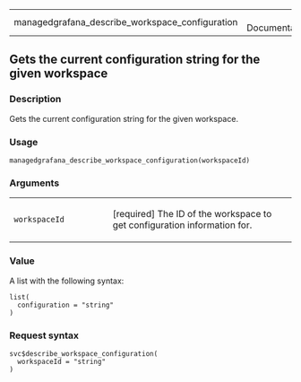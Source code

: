 <table style="width: 100%;">
<tbody>
<tr class="odd">
<td>managedgrafana_describe_workspace_configuration</td>
<td style="text-align: right;">R Documentation</td>
</tr>
</tbody>
</table>

## Gets the current configuration string for the given workspace

### Description

Gets the current configuration string for the given workspace.

### Usage

    managedgrafana_describe_workspace_configuration(workspaceId)

### Arguments

<table>
<colgroup>
<col style="width: 35%" />
<col style="width: 65%" />
</colgroup>
<tbody>
<tr class="odd">
<td><code
id="managedgrafana_describe_workspace_configuration_:_workspaceId">workspaceId</code></td>
<td><p>[required] The ID of the workspace to get configuration
information for.</p></td>
</tr>
</tbody>
</table>

### Value

A list with the following syntax:

    list(
      configuration = "string"
    )

### Request syntax

    svc$describe_workspace_configuration(
      workspaceId = "string"
    )
